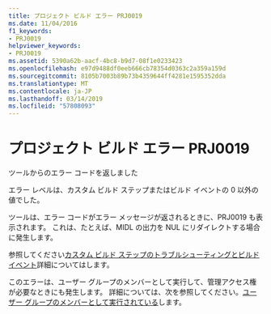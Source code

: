 ```yaml
---
title: プロジェクト ビルド エラー PRJ0019
ms.date: 11/04/2016
f1_keywords:
- PRJ0019
helpviewer_keywords:
- PRJ0019
ms.assetid: 5390a62b-aacf-4bc8-b9d7-08f1e0233423
ms.openlocfilehash: e97d9488df0eeb666cb78354d0363c2a359a159d
ms.sourcegitcommit: 8105b7003b89b73b4359644ff4281e1595352dda
ms.translationtype: MT
ms.contentlocale: ja-JP
ms.lasthandoff: 03/14/2019
ms.locfileid: "57808093"
---
```

# <a name="project-build-error-prj0019"></a>プロジェクト ビルド エラー PRJ0019

ツールからのエラー コードを返しました

エラー レベルは、カスタム ビルド ステップまたはビルド イベントの 0 以外の値でした。

ツールは、エラー コードがエラー メッセージが返されるときに、PRJ0019 も表示されます。 これは、たとえば、MIDL の出力を NUL にリダイレクトする場合に発生します。

参照してください[カスタム ビルド ステップのトラブルシューティングとビルド イベント](../../build/troubleshooting-build-customizations.md)詳細についてはします。

このエラーは、ユーザー グループのメンバーとして実行して、管理アクセス権が必要なときにも発生します。 詳細については、次を参照してください。[ユーザー グループのメンバーとして実行されている](../../security/running-as-a-member-of-the-users-group.md)します。
